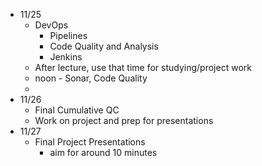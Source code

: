 - 11/25
  - DevOps
    - Pipelines
    - Code Quality and Analysis
    - Jenkins
  - After lecture, use that time for studying/project work
  - noon - Sonar, Code Quality
  - 
- 11/26
  - Final Cumulative QC
  - Work on project and prep for presentations
- 11/27
  - Final Project Presentations
    - aim for around 10 minutes